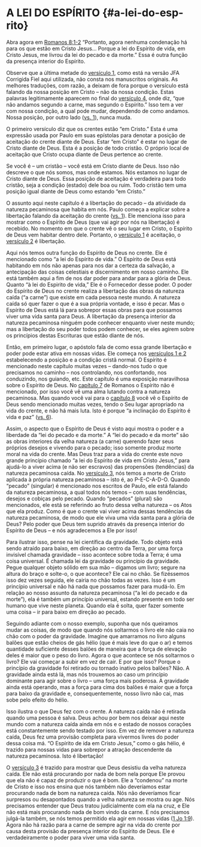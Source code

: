 # A LEI DO ESPÍRITO {#a-lei-do-esp-rito}

Abra agora em [Romanos 8:1-2](http://bibliaonline.com.br/acf/rm/8/1-2) “Portanto, agora nenhuma condenação há para os que estão em Cristo Jesus... Porque a lei do Espírito de vida, em Cristo Jesus, me livrou da lei do pecado e da morte.” Essa é outra função da presença interior do Espírito.

Observe que a última metade do [versículo 1](http://bibliaonline.com.br/acf/rm/8/1), como está na versão JFA Corrigida Fiel aqui utilizada, não consta nos manuscritos originais. As melhores traduções, com razão, a deixam de fora porque o versículo está falando da nossa posição em Cristo – não da nossa condição. Estas palavras legitimamente aparecem no final do [versículo 4](http://bibliaonline.com.br/acf/rm/8/4), onde diz, “que não andamos segundo a carne, mas segundo o Espírito.” Isso tem a ver com nossa condição, a qual pode mudar, dependendo de como andamos. Nossa posição, por outro lado ([vs. 1](http://bibliaonline.com.br/acf/rm/8/1)), nunca muda.

O primeiro versículo diz que os crentes estão “em Cristo.” Esta é uma expressão usada por Paulo em suas epístolas para denotar a posição de aceitação do crente diante de Deus. Estar “em Cristo” é estar no lugar de Cristo diante de Deus. Esta é a posição de todo cristão. O próprio local de aceitação que Cristo ocupa diante de Deus pertence ao crente.

Se você é – um cristão – você está em Cristo diante de Deus. Isso não descreve o que nós somos, mas onde estamos. Nós estamos no lugar de Cristo diante de Deus. Essa posição de aceitação é verdadeira para todo cristão, seja a condição (estado) dele boa ou ruim. Todo cristão tem uma posição igual diante de Deus como estando “em Cristo.”

O assunto aqui neste capítulo é a libertação do pecado – da atividade da natureza pecaminosa que habita em nós. Paulo começa a explicar sobre a libertação falando da aceitação do crente ([vs. 1](http://bibliaonline.com.br/acf/rm/8/1)). Ele menciona isso para mostrar como o Espírito de Deus (que vai agir por nós na libertação) é recebido. No momento em que o crente vê o seu lugar em Cristo, o Espírito de Deus vem habitar dentro dele. Portanto, o [versículo 1](http://bibliaonline.com.br/acf/rm/8/1) é aceitação, o [versículo 2](http://bibliaonline.com.br/acf/rm/8/2) é libertação.

Aqui nós temos outra função do Espírito de Deus no crente. Ele é mencionado como “a lei do Espírito de vida.” O Espírito de Deus está habitando em nós não apenas para nos dar a certeza da salvação, a antecipação das coisas celestiais e discernimento em nosso caminho. Ele está também aqui a fim de nos dar poder para andar para a glória de Deus. Quanto “à lei do Espirito de vida,” Ele é o Fornecedor desse poder. O poder do Espírito de Deus no crente realiza a libertação das obras da natureza caída (“a carne”) que existe em cada pessoa neste mundo. A natureza caída só quer fazer o que é a sua própria vontade, e isso é pecar. Mas o Espírito de Deus está lá para sobrepor essas obras para que possamos viver uma vida santa para Deus. A libertação da presença interior da natureza pecaminosa ninguém pode conhecer enquanto viver neste mundo; mas a libertação do seu poder todos podem conhecer, se eles agirem sobre os princípios destas Escrituras que estão diante de nós.

Então, em primeiro lugar, o apóstolo fala de como essa grande libertação e poder pode estar ativa em nossas vidas. Ele começa nos [versículos 1 e 2](http://bibliaonline.com.br/acf/rm/8/1-2) estabelecendo a posição e a condição cristã normal. O Espírito é mencionado neste capítulo muitas vezes – dando-nos tudo o que precisamos no caminho – nos controlando, nos confortando, nos conduzindo, nos guiando, etc. Este capítulo é uma exposição maravilhosa sobre o Espírito de Deus. No [capítulo 7](http://bibliaonline.com.br/acf/rm/7) de Romanos o Espírito não é mencionado, por isso você vê uma alma lutando contra a natureza pecaminosa. Mas quando você vai para o [capítulo 8](http://bibliaonline.com.br/acf/rm/8) você vê o Espírito de Deus sendo mencionado muitas vezes, tendo o Seu lugar apropriado na vida do crente, e não há mais luta. Isto é porque “a inclinação do Espírito é vida e paz” ([vs. 6](http://bibliaonline.com.br/acf/rm/8/6)).

Assim, o aspecto que o Espírito de Deus é visto aqui mostra o poder e a liberdade da “lei do pecado e da morte.” A “lei do pecado e da morte” são as obras interiores da velha natureza (a carne) querendo fazer seus próprios desejos e vivendo para o pecado; isso somente produz morte moral na vida do crente. Mas Deus traz para a vida do crente este novo grande princípio chamado “a lei do Espírito de vida em Cristo Jesus,” para ajudá-lo a viver acima (e não ser escravos) das propensões (tendências) da natureza pecaminosa caída. No [versículo 3](http://bibliaonline.com.br/acf/rm/8/3), nós temos a morte de Cristo aplicada à própria natureza pecaminosa – isto é, ao P-E-C-A-D-O. Quando “pecado” (singular) é mencionado nos escritos de Paulo, ele está falando da natureza pecaminosa, a qual todos nós temos – com suas tendências, desejos e cobiças pelo pecado. Quando “pecados” (plural) são mencionados, ele está se referindo ao fruto dessa velha natureza – os Atos que ela produz. Como é que o crente vai viver acima dessas tendências da natureza pecaminosa, de modo que ele viva uma vida santa para a glória de Deus? Pelo poder que Deus tem suprido através da presença interior do Espírito de Deus – e nós agradecemos a Ele por isso!

Para ilustrar isso, pense na lei científica da gravidade. Todo objeto está sendo atraído para baixo, em direção ao centro da Terra, por uma força invisível chamada gravidade – isso acontece sobre toda a Terra; é uma coisa universal. É chamada lei da gravidade ou princípio da gravidade. Pegue qualquer objeto sólido em sua mão – digamos um livro; segure na altura do braço e solte-o, o que acontece? Ele cai no chão. Se fizéssemos isso dez vezes seguida, ele cairia no chão todas as vezes. Isso é um princípio universal e não há nada que possamos fazer para mudá-lo. Em relação ao nosso assunto da natureza pecaminosa (“a lei do pecado e da morte”), ela é também um princípio universal, estando presente em todo ser humano que vive neste planeta. Quando ela é solta, quer fazer somente uma coisa – ir para baixo em direção ao pecado.

Seguindo adiante com o nosso exemplo, suponha que nós queiramos mudar as coisas, de modo que quando nós soltarmos o livro ele não caia no chão com o poder da gravidade. Imagine que amarramos no livro alguns balões que estão cheios de gás hélio (que é mais leve do que o ar) e temos quantidade suficiente desses balões de maneira que a força de elevação deles é maior que o peso do livro. Agora o que acontece se nós soltarmos o livro? Ele vai começar a subir em vez de cair. E por que isso? Porque o princípio da gravidade foi retirado ou tornado inativo pelos balões? Não. A gravidade ainda está lá, mas nós trouxemos ao caso um princípio dominante para agir sobre o livro – uma força mais poderosa. A gravidade ainda está operando, mas a força para cima dos balões é maior que a força para baixo da gravidade e, consequentemente, nosso livro não cai, mas sobe pelo efeito do hélio.

Isso ilustra o que Deus fez com o crente. A natureza caída não é retirada quando uma pessoa é salva. Deus achou por bem nos deixar aqui neste mundo com a natureza caída ainda em nós e o estado de nossos corações está constantemente sendo testado por isso. Em vez de remover a natureza caída, Deus fez uma provisão completa para vivermos livres do poder dessa coisa má. “O Espírito de ida em Cristo Jesus,” como o gás hélio, é trazido para nossas vidas para sobrepor a atração descendente da natureza pecaminosa. Isto é libertação!

O [versículo 3](http://bibliaonline.com.br/acf/rm/8/3) é trazido para mostrar que Deus desistiu da velha natureza caída. Ele não está procurando por nada de bom nela porque Ele provou que ela não é capaz de produzir o que é bom. Ele a “condenou” na morte de Cristo e isso nos ensina que nós também não deveríamos estar procurando nada de bom na natureza caída. Nós não deveríamos ficar surpresos ou desapontados quando a velha natureza se mostra ou age. Nós precisamos entender que Deus tratou judicialmente com ela na cruz, e Ele não está mais procurando nada de bom vindo da carne. E nós precisamos julgá-la também, se nós temos permitido ela agir em nossas vidas ([1 Jo 1:9](http://bibliaonline.com.br/acf/1jo/1/9)). Agora não há razão para a carne de sempre agir na vida do crente por causa desta provisão da presença interior do Espírito de Deus. Ele é verdadeiramente o poder para viver uma vida santa.
